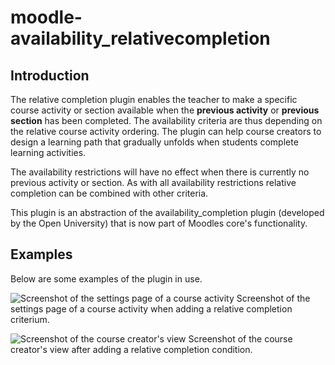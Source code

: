 # moodle-availability_relativecompletion

## Introduction 

The relative completion plugin enables the teacher to make a specific course activity or section available when the **previous activity** or **previous section** has been completed. The availability criteria are thus depending on the relative course activity ordering. The plugin can help course creators to design a learning path that gradually unfolds when students complete learning activities.

The availability restrictions will have no effect when there is currently no previous activity or section. As with all availability restrictions relative completion can be combined with other criteria.

This plugin is an abstraction of the availability_completion plugin (developed by the Open University) that is now part of Moodles core's functionality.

## Examples 

Below are some examples of the plugin in use.


![Screenshot of the settings page of a course activity](http://computationeeldenken.org/wp-content/uploads/2019/09/screenshot2.png)
Screenshot of the settings page of a course activity when adding a relative completion criterium.


![Screenshot of the course creator's view](http://computationeeldenken.org/wp-content/uploads/2019/09/screenshot.png)
Screenshot of the course creator's view after adding a relative completion condition.
